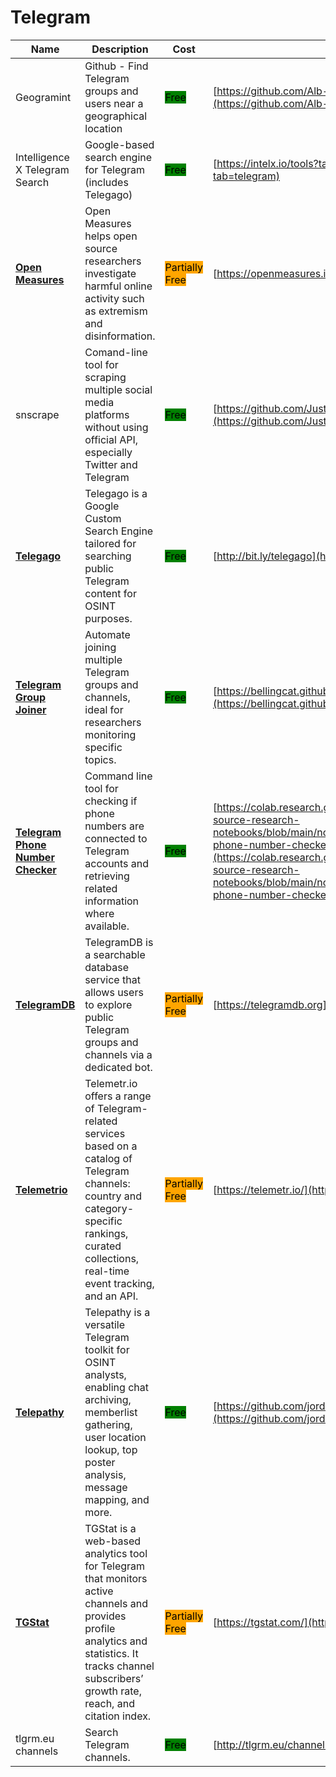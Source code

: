 # Telegram

| Name | Description | Cost | URL |
| --- | --- | --- | --- |
| Geogramint | Github - Find Telegram groups and users near a geographical location | <mark style="background-color:green;">Free</mark> | [https://github.com/Alb-310/Geogramint](https://github.com/Alb-310/Geogramint) |
| Intelligence X Telegram Search | Google-based search engine for Telegram (includes Telegago) | <mark style="background-color:green;">Free</mark> | [https://intelx.io/tools?tab=telegram](https://intelx.io/tools?tab=telegram) |
| [**Open Measures**](../../../tools/open-measures/README.md) | Open Measures helps open source researchers investigate harmful online activity such as extremism and disinformation. | <mark style="background-color:orange;">Partially Free</mark> | [https://openmeasures.io/](https://openmeasures.io/) |
| snscrape | Comand-line tool for scraping multiple social media platforms without using official API, especially Twitter and Telegram | <mark style="background-color:green;">Free</mark> | [https://github.com/JustAnotherArchivist/snscrape](https://github.com/JustAnotherArchivist/snscrape) |
| [**Telegago**](../../../tools/telegago/README.md) | Telegago is a Google Custom Search Engine tailored for searching public Telegram content for OSINT purposes. | <mark style="background-color:green;">Free</mark> | [http://bit.ly/telegago](http://bit.ly/telegago) |
| [**Telegram Group Joiner**](../../../tools/telegram-group-joiner/README.md) | Automate joining multiple Telegram groups and channels, ideal for researchers monitoring specific topics. | <mark style="background-color:green;">Free</mark> | [https://bellingcat.github.io/telegram-group-joiner/](https://bellingcat.github.io/telegram-group-joiner/) |
| [**Telegram Phone Number Checker**](../../../tools/telegram-phone-number-checker/README.md) | Command line tool for checking if phone numbers are connected to Telegram accounts and retrieving related information where available. | <mark style="background-color:green;">Free</mark> | [https://colab.research.google.com/github/bellingcat/open-source-research-notebooks/blob/main/notebooks/bellingcat/telegram-phone-number-checker.ipynb](https://colab.research.google.com/github/bellingcat/open-source-research-notebooks/blob/main/notebooks/bellingcat/telegram-phone-number-checker.ipynb) |
| [**TelegramDB**](../../../tools/telegramdb/README.md) | TelegramDB is a searchable database service that allows users to explore public Telegram groups and channels via a dedicated bot. | <mark style="background-color:orange;">Partially Free</mark> | [https://telegramdb.org](https://telegramdb.org) |
| [**Telemetrio**](../../../tools/telemetrio/README.md) | Telemetr.io offers a range of Telegram-related services based on a catalog of Telegram channels: country and category-specific rankings, curated collections, real-time event tracking, and an API. | <mark style="background-color:orange;">Partially Free</mark> | [https://telemetr.io/](https://telemetr.io/) |
| [**Telepathy**](../../../tools/telepathy/README.md) | Telepathy is a versatile Telegram toolkit for OSINT analysts, enabling chat archiving, memberlist gathering, user location lookup, top poster analysis, message mapping, and more. | <mark style="background-color:green;">Free</mark> | [https://github.com/jordanwildon/Telepathy](https://github.com/jordanwildon/Telepathy) |
| [**TGStat**](../../../tools/tgstat/README.md) | TGStat is a web-based analytics tool for Telegram that monitors active channels and provides profile analytics and statistics. It tracks channel subscribers’ growth rate, reach, and citation index. | <mark style="background-color:orange;">Partially Free</mark> | [https://tgstat.com/](https://tgstat.com/) |
| tlgrm.eu channels | Search Telegram channels. | <mark style="background-color:green;">Free</mark> | [http://tlgrm.eu/channels](http://tlgrm.eu/channels) |